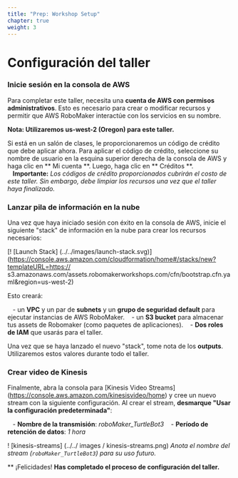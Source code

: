 ```yaml
---
title: "Prep: Workshop Setup"
chapter: true
weight: 3
---
```


# Configuración del taller

### Inicie sesión en la consola de AWS

Para completar este taller, necesita una **cuenta de AWS con permisos administrativos**. Esto es necesario para crear o modificar recursos y permitir que AWS RoboMaker interactúe con los servicios en su nombre.

**Nota: Utilizaremos us-west-2 (Oregon) para este taller.**

Si está en un salón de clases, le proporcionaremos un código de crédito que debe aplicar ahora. Para aplicar el código de crédito, seleccione su nombre de usuario en la esquina superior derecha de la consola de AWS y haga clic en ** Mi cuenta **. Luego, haga clic en ** Créditos **.
      
   **Importante:** *Los códigos de crédito proporcionados cubrirán el costo de este taller. Sin embargo, debe limpiar los recursos una vez que el taller haya finalizado.*

### Lanzar pila de información en la nube

Una vez que haya iniciado sesión con éxito en la consola de AWS, inicie el siguiente "stack" de información en la nube para crear los recursos necesarios:

[! [Launch Stack] (../../images/launch-stack.svg)] (https://console.aws.amazon.com/cloudformation/home#/stacks/new?templateURL=https:// s3.amazonaws.com/assets.robomakerworkshops.com/cfn/bootstrap.cfn.yaml&region=us-west-2)

Esto creará:

   - un **VPC** y un par de **subnets** y un **grupo de seguridad default** para ejecutar instancias de AWS RoboMaker.
   - un **S3 bucket** para almacenar tus assets de Robomaker (como paquetes de aplicaciones).
   - **Dos roles de IAM** que usarás para el taller.

Una vez que se haya lanzado el nuevo "stack", tome nota de los **outputs**. Utilizaremos estos valores durante todo el taller.

### Crear video de Kinesis

Finalmente, abra la consola para [Kinesis Video Streams] (https://console.aws.amazon.com/kinesisvideo/home) y cree un nuevo stream con la siguiente configuración. Al crear el stream, **desmarque "Usar la configuración predeterminada"**:

   - **Nombre de la transmisión**: *roboMaker_TurtleBot3*
   - **Período de retención de datos**: *1 hora*

! [kinesis-streams] (../../ images / kinesis-streams.png)
*Anota el nombre del stream (`roboMaker_TurtleBot3`) para su uso futuro.*

** ¡Felicidades! **Has completado el proceso de configuración del taller.**










